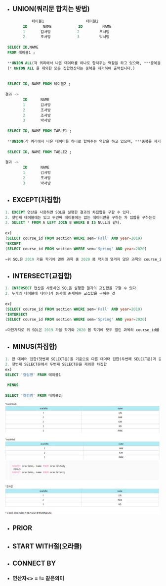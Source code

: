 - ## UNION(쿼리문 합치는 방법)

```sql
            테이블1                   테이블2
        ID       NAME            ID         NAME
        1       김서방            2         조서방
        2       조서방            3         박서방

 SELECT ID,NAME
 FROM 테이블1 ;

 **UNION ALL(각 쿼리에서 나온 데이터를 하나로 합쳐주는 역할을 하고 있으며, ***중복을 포함한 결과의 합을 검색)
 (* UNION ALL 을 제외한 모든 집합연산자는 중복을 제거하여 출력됩니다.)


 SELECT ID, NAME FROM 테이블2 ;

결과 ->
        ID      NAME
        1       김서방
        2       조서방
        2       조서방
        3       박서방

 SELECT ID, NAME FROM TABLE1 ;

 **UNION(각 쿼리에서 나온 데이터를 하나로 합쳐주는 역할을 하고 있으며, ***중복을 제거한 결과의 합을 검색)

 SELECT ID, NAME FROM TABLE2 ;

결과 ->
        ID      NAME
        1       김서방
        2       조서방
        3       박서방
```

- ## EXCEPT(차집합)

```sql
1. EXCEPT 연산을 사용하면 SQL을 실행한 결과의 차집합을 구할 수 있다.
2. 첫번째 테이블에는 있고 두번째 테이블에는 없는 데이터만을 구하는 차 집합을 구하는것
3. SELECT * FROM A LEFT JOIN B WHERE B IS NULL과 같다.

ex)
(SELECT course_id FROM section WHERE sem='Fall' AND year=2019)
*EXCEPT
(SELECT course_id FROM section WHERE sem='Spring' AND year=2020)

=위 SQL은 2019 가을 학기에 열린 과목 중 2020 봄 학기에 열리지 않은 과목의 course_id를 가져오는 SQL이다.
```

- ## INTERSECT(교집합)

```sql
1. INTERSECT 연산을 사용하면 SQL을 실행한 결과의 교집합을 구할 수 있다.
2. 두개의 테이블에 데이터가 동시에 존재하는 교집합을 구하는 것

ex)
(SELECT course_id FROM section WHERE sem='Fall' AND year=2019)
*INTERSECT
(SELECT course_id FROM section WHERE sem='Spring' AND year=2020)

=마찬가지로 위 SQL은 2019 가을 학기와 2020 봄 학기에 모두 열린 과목의 course_id를 가져오는 SQL이다.
```

- ## MINUS(차집합)

```sql
1. 한 데이터 집합(첫번째 SELECT문)을 기준으로 다른 데이터 집합(두번째 SELECT문)과 공통된 항목을 제외한 결과만 추출
2. 첫번째 SELECT문에서 두번째 SELECT문을 제외한 차집합
ex)
SELECT '컬럼명' FROM 테이블1

 MINUS

SELECT '컬럼명' FROM 테이블2;

```

<img src="../img/MINUS.png" width= 500px; alt="" />

<img src="../img/MINUS1.png" width= 500px; alt="" />

- ## PRIOR
- ## START WITH절(오라클)
- ## CONNECT BY
- ### 연산자<> = != 같은의미
